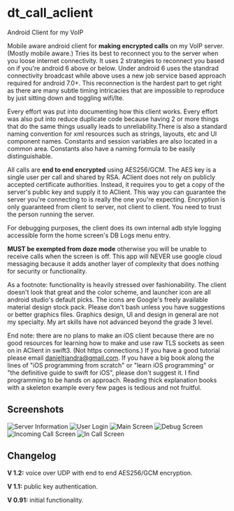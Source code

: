 # dt_call_aclient
Android Client for my VoIP

Mobile aware android client for **making encrypted calls** on my VoIP server. (Mostly mobile aware.) Tries its best to reconnect you to the server when you loose internet connectivity. It uses 2 strategies to reconnect you based on if you're android 6 above or below. Under android 6 uses the standrad connectivity broadcast while above uses a new job service based approach required for android 7.0+. This reconnection is the hardest part to get right as there are many subtle timing intricacies that are impossible to reproduce by just sitting down and toggling wifi/lte.

Every effort was put into documenting how this client works. Every effort was also put into reduce duplicate code because having 2 or more things that do the same things usually leads to unreliability.There is also a standard naming convention for xml resources such as strings, layouts, etc and UI component names. Constants and session variables are also located in a common area. Constants also have a naming formula to be easily distinguishable.

All calls are **end to end encrypted** using AES256/GCM. The AES key is a single user per call and shared by RSA. AClient does not rely on publicly accepted certificate authorities. Instead, it requires you to get a copy of the server's public key and supply it to AClient. This way you can guarantee the server you're connecting to is really the one you're expecting. Encryption is only guaranteed from client to server, not client to client. You need to trust the person running the server.

For debugging purposes, the client does its own internal adb style logging accessible form the home screen's DB Logs menu entry.

**MUST be exempted from doze mode** otherwise you will be unable to receive calls when the screen is off. This app will NEVER use google cloud messaging because it adds another layer of complexity that does nothing for security or functionality.

As a footnote: functionality is heavily stressed over fashionability. The client doesn't look that great and the color scheme, and launcher icon are all android studio's default picks. The icons are Google's freely available material design stock pack. Please don't bash unless you have suggestions or better graphics files. Graphics design, UI and design in general are not my specialty. My art skills have not advanced beyond the grade 3 level.

End note: there are no plans to make an iOS client because there are no good resources for learning how to make and use raw TLS sockets as seen on in AClient in swift3. (Not https connections.) If you have a good tutorial please email danieltjandra@gmail.com. If you have a big book along the lines of "iOS programming from scratch" or "learn iOS programming" or "the definitive guide to swift for iOS", please don't suggest it. I find programming to be hands on approach. Reading thick explanation books with a skeleton example every few pages is tedious and not fruitful.

## Screenshots
![Server Information](https://github.com/AAccount/dt_call_aclient/blob/master/screenshots/Server%20Info.png)
![User Login](https://github.com/AAccount/dt_call_aclient/blob/master/screenshots/User%20Login.png)
![Main Screen](https://github.com/AAccount/dt_call_aclient/blob/master/screenshots/Main.png)
![Debug Screen](https://github.com/AAccount/dt_call_aclient/blob/master/screenshots/Debug%20Logs.png)
![Incoming Call Screen](https://github.com/AAccount/dt_call_aclient/blob/master/screenshots/Incoming%20Call.png)
![In Call Screen](https://github.com/AAccount/dt_call_aclient/blob/master/screenshots/Main%20Call.png)

## Changelog
**V 1.2:** voice over UDP with end to end AES256/GCM encryption.

**V 1.1:** public key authentication.

**V 0.91:** initial functionality.
